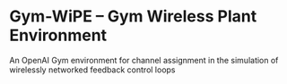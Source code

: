 # Gym-WiPE – Gym Wireless Plant Environment
An OpenAI Gym environment for channel assignment in the simulation of wirelessly networked feedback control loops
